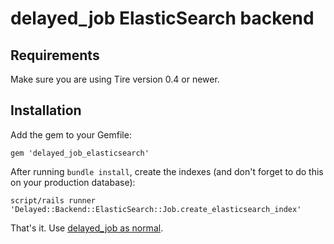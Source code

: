 # delayed_job ElasticSearch backend

## Requirements

Make sure you are using Tire version 0.4 or newer.


## Installation

Add the gem to your Gemfile:

    gem 'delayed_job_elasticsearch'

After running `bundle install`, create the indexes (and don't forget to do this on your production database):

    script/rails runner 'Delayed::Backend::ElasticSearch::Job.create_elasticsearch_index'

That's it. Use [delayed_job as normal](http://github.com/collectiveidea/delayed_job).
